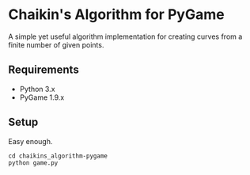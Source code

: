 # Chaikin's Algorithm for PyGame

A simple yet useful algorithm implementation for creating curves from a finite number of given points.

## Requirements

- Python 3.x
- PyGame 1.9.x

## Setup

Easy enough.

```
cd chaikins_algorithm-pygame
python game.py
```
